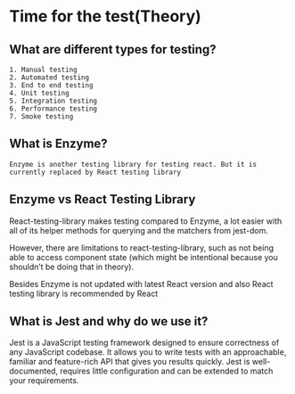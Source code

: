 # Time for the test(Theory)

## What are different types for testing?
    1. Manual testing
    2. Automated testing
    3. End to end testing 
    4. Unit testing
    5. Integration testing
    6. Performance testing
    7. Smoke testing

## What is Enzyme?
    Enzyme is another testing library for testing react. But it is currently replaced by React testing library

## Enzyme vs React Testing Library
React-testing-library makes testing compared to Enzyme, a lot easier with all of its helper methods for querying and the matchers from jest-dom.

However, there are limitations to react-testing-library, such as not being able to access component state (which might be intentional because you shouldn’t be doing that in theory).

Besides Enzyme is not updated with latest React version and also React testing library is recommended by React

## What is Jest and why do we use it?
Jest is a JavaScript testing framework designed to ensure correctness of any JavaScript codebase. It allows you to write tests with an approachable, familiar and feature-rich API that gives you results quickly. Jest is well-documented, requires little configuration and can be extended to match your requirements.